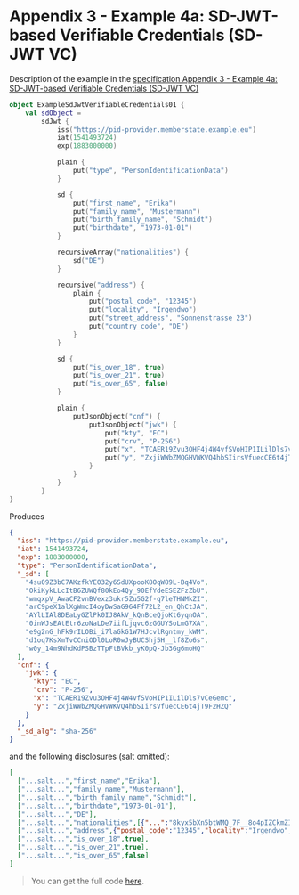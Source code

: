 <!--- TEST_NAME ExampleSdJwtVerifiableCredentials01Test --> 

# Appendix 3 - Example 4a: SD-JWT-based Verifiable Credentials (SD-JWT VC)

Description of the example in the [specification Appendix 3 - Example 4a: SD-JWT-based Verifiable Credentials (SD-JWT VC)](https://www.ietf.org/archive/id/draft-ietf-oauth-selective-disclosure-jwt-06.html#name-example-4a-sd-jwt-based-ver)

```kotlin
object ExampleSdJwtVerifiableCredentials01 {
    val sdObject =
        sdJwt {
            iss("https://pid-provider.memberstate.example.eu")
            iat(1541493724)
            exp(1883000000)

            plain {
                put("type", "PersonIdentificationData")
            }

            sd {
                put("first_name", "Erika")
                put("family_name", "Mustermann")
                put("birth_family_name", "Schmidt")
                put("birthdate", "1973-01-01")
            }

            recursiveArray("nationalities") {
                sd("DE")
            }

            recursive("address") {
                plain {
                    put("postal_code", "12345")
                    put("locality", "Irgendwo")
                    put("street_address", "Sonnenstrasse 23")
                    put("country_code", "DE")
                }
            }

            sd {
                put("is_over_18", true)
                put("is_over_21", true)
                put("is_over_65", false)
            }

            plain {
                putJsonObject("cnf") {
                    putJsonObject("jwk") {
                        put("kty", "EC")
                        put("crv", "P-256")
                        put("x", "TCAER19Zvu3OHF4j4W4vfSVoHIP1ILilDls7vCeGemc")
                        put("y", "ZxjiWWbZMQGHVWKVQ4hbSIirsVfuecCE6t4jT9F2HZQ")
                    }
                }
            }
        }
}
```

Produces

```json
{
  "iss": "https://pid-provider.memberstate.example.eu",
  "iat": 1541493724,
  "exp": 1883000000,
  "type": "PersonIdentificationData",
  "_sd": [
    "4su09Z3bC7AKzfkYE032y6SdUXpooK8OqW89L-Bq4Vo",
    "OkiKykLLcItB6ZUWQf80kEo4Qy_90EfYdeESEZFzZbU",
    "wmqxpV_AwaCF2vnBVexz3ukr5Zu5G2f-q7leTHNMkZI",
    "arC9peX1alXgWmcI4oyDwSaG964Ff72L2_en_QhCtJA",
    "AYlLIAl8DEaLyGZlPk0IJ8AkV_kQnBceQjoKt6yqnOA",
    "0inWJsEAtEtr6zoNaLDe7iifLjqvc6zGGUYSoLmG7XA",
    "e9g2nG_hFk9rILOBi_i7laGkG1W7HJcvlRgntmy_kWM",
    "d1oq7KsXmTvCCniODl0LoR0wJyBUCShj5H__lf8Zo6s",
    "w0y_14m9NhdKdPSBzTTpFtBVkb_yK0pQ-Jb3Gg6moHQ"
  ],
  "cnf": {
    "jwk": {
      "kty": "EC",
      "crv": "P-256",
      "x": "TCAER19Zvu3OHF4j4W4vfSVoHIP1ILilDls7vCeGemc",
      "y": "ZxjiWWbZMQGHVWKVQ4hbSIirsVfuecCE6t4jT9F2HZQ"
    }
  },
  "_sd_alg": "sha-256"
}
```

and the following disclosures (salt omitted):

```json 
[
  ["...salt...","first_name","Erika"],
  ["...salt...","family_name","Mustermann"],
  ["...salt...","birth_family_name","Schmidt"],
  ["...salt...","birthdate","1973-01-01"],
  ["...salt...","DE"],
  ["...salt...","nationalities",[{"...":"8kyx5bXn5btWMQ_7F__8o4pIZCkmZI9orMCOzG5kozM"}]],
  ["...salt...","address",{"postal_code":"12345","locality":"Irgendwo","street_address":"Sonnenstrasse 23","country_code":"DE"}],
  ["...salt...","is_over_18",true],
  ["...salt...","is_over_21",true],
  ["...salt...","is_over_65",false]
]
```


> You can get the full code [here](../../src/test/kotlin/eu/europa/ec/eudi/sdjwt/examples/ExampleSdJwtVerifiableCredentials01.kt).

<!--- TEST ExampleSdJwtVerifiableCredentials01.sdObject.assertThat("Appendix 3 - Example 4a: SD-JWT VC", 10) -->
